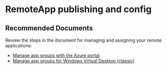 <properties
  pagetitle="RemoteApp publishing and config"
  service=""
  resource=""
  ms.author="evas"
  selfhelptype="Generic"
  supporttopicids="32625541"
  productpesids="16582"
  cloudenvironments="public"
  articleid="c87562aa-2b09-4071-88e1-e4ced30dc7a7"
  ownershipid="Windows_Virtual_Desktop" />
# RemoteApp publishing and config

## **Recommended Documents**
Review the steps in the document for managing and assigning your remote applications:

* [Manage app groups with the Azure portal](https://docs.microsoft.com/azure/virtual-desktop/manage-app-groups)
* [Manage app groups for Windows Virtual Desktop (classic)](https://docs.microsoft.com/azure/virtual-desktop/virtual-desktop-fall-2019/manage-app-groups-2019)